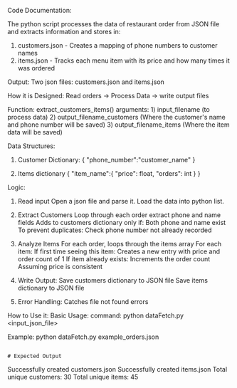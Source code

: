 Code Documentation:

The python script processes the data of restaurant order from JSON file and extracts information and stores in:
1. customers.json - Creates a mapping of phone numbers to customer names
2. items.json - Tracks each menu item with its price and how many times it was ordered

Output: Two json files: customers.json and items.json

How it is Designed:
Read orders -> Process Data -> write output files

Function: extract_customers_items()
  arguments:
    1) input_filename (to process data)
    2) output_filename_customers (Where the customer's name and phone number will be saved)
    3) output_filename_items (Where the item data will be saved)

Data Structures:
1) Customer Dictionary:
   {
     "phone_number":"customer_name"
   }

2) Items dictionary
   {
     "item_name":{
         "price": float,
         "orders": int
     }
   }
   
Logic:
1) Read input
   Open a json file and parse it.
   Load the data into python list.

2) Extract Customers
   Loop through each order
   extract phone and name fields
   Adds to customers dictionary only if:
       Both phone and name exist
       To prevent duplicates: Check phone number not already recorded

3) Analyze Items
   For each order, loops through the items array
   For each item:
     If first time seeing this item: Creates a new entry with price and order count of 1
     If item already exists: Increments the order count
   Assuming price is consistent

4) Write Output: 
   Save customers dictionary to JSON file
   Save items dictionary to JSON file

4) Error Handling: 
   Catches file not found errors

How to Use it:
Basic Usage:
command:
python dataFetch.py <input_json_file>

Example:
python dataFetch.py example_orders.json
```

# Expected Output
```
Successfully created customers.json
Successfully created items.json
Total unique customers: 30
Total unique items: 45
   

  
